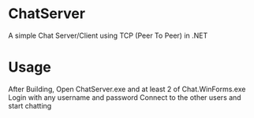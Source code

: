 # ChatServer
A simple Chat Server/Client using TCP (Peer To Peer) in .NET

# Usage
After Building, Open ChatServer.exe and at least 2 of Chat.WinForms.exe
Login with any username and password
Connect to the other users and start chatting
